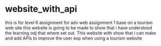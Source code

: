 # website_with_api
this is for level 6 assignment for adv web assignment 1 base on a tourism web site
this website is going to be made to show that i have understood the learning odj that where set out.
This website with show that i can make and add APIs to improve the user exp when using a tourism website 
